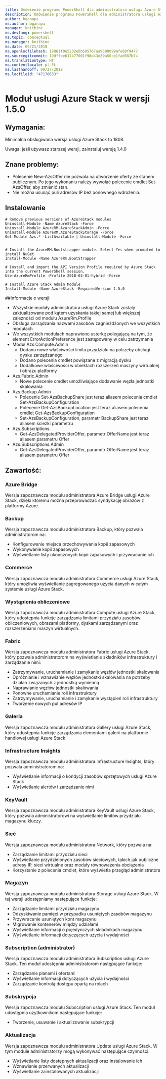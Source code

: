 ```yaml
---
title: Omówienie programu PowerShell dla administratora usługi Azure Stack | Microsoft Docs
description: Omówienie programu PowerShell dla administratora usługi Azure Stack z instrukcjami dotyczącymi instalacji i konfiguracji.
author: bganapa
ms.author: bganapa
manager: knithinc
ms.devlang: powershell
ms.topic: conceptual
ms.manager: knithinc
ms.date: 09/21/2018
ms.openlocfilehash: 18861f0e5232e0b505767aa9609099afe88f9477
ms.sourcegitcommit: 19dffee617477001f98d43e39a50ce1fad087b74
ms.translationtype: HT
ms.contentlocale: pl-PL
ms.lasthandoff: 09/27/2018
ms.locfileid: "47178633"
---
```

# <a name="azure-stack-module-150"></a>Moduł usługi Azure Stack w wersji 1.5.0

## <a name="requirements"></a>Wymagania:
Minimalna obsługiwana wersja usługi Azure Stack to 1808.

Uwaga: jeśli używasz starszej wersji, zainstaluj wersję 1.4.0

## <a name="known-issues"></a>Znane problemy:

- Polecenie New-AzsOffer nie pozwala na utworzenie oferty ze stanem publicznym. Po jego wykonaniu należy wywołać polecenie cmdlet Set-AzsOffer, aby zmienić stan.
- Nie można usunąć puli adresów IP bez ponownego wdrożenia.

## <a name="install"></a>Instalowanie
```
# Remove previous versions of AzureStack modules
Uninstall-Module -Name AzureStack -Force 
Uninstall-Module AzureRM.AzureStackAdmin -Force
Uninstall-Module AzureRM.AzureStackStorage -Force
Get-Module Azs.* -ListAvailable | Uninstall-Module -Force


# Install the AzureRM.Bootstrapper module. Select Yes when prompted to install NuGet
Install-Module -Name AzureRm.BootStrapper

# Install and import the API Version Profile required by Azure Stack into the current PowerShell session.
Use-AzureRmProfile -Profile 2018-03-01-hybrid -Force

# Install Azure Stack Admin Module
Install-Module -Name AzureStack -RequiredVersion 1.5.0
```

##<a name="release-notes"></a>Informacje o wersji
* Wszystkie moduły administratora usługi Azure Stack zostały zaktualizowane pod kątem uzyskania takiej samej lub większej zależności od modułu AzureRm.Profile
* Obsługa zarządzania nazwami zasobów zagnieżdżonych we wszystkich modułach
* We wszystkich modułach naprawiono usterkę polegającą na tym, że element ErrorActionPreference jest zastępowany w celu zatrzymania
* Moduł Azs.Compute.Admin
    * Dodano nowe właściwości limitu przydziału na potrzeby obsługi dysku zarządzanego
    * Dodano polecenia cmdlet powiązane z migracją dysku
    * Dodatkowe właściwości w obiektach rozszerzeń maszyny wirtualnej i obrazu platformy
* Azs.Fabric.Admin 
    * Nowe polecenie cmdlet umożliwiające dodawanie węzła jednostki skalowania
* Azs.Backup.Admin
    * Polecenie Set-AzsBackupShare jest teraz aliasem polecenia cmdlet Set-AzsBackupConfiguration
    * Polecenie Get-AzsBackupLocation jest teraz aliasem polecenia cmdlet Get-AzsBackupConfiguration
    * Set-AzsBackupConfiguration, parametr BackupShare jest teraz aliasem ścieżki parametru
* Azs.Subscriptions
    * Get-AzsDelegatedProviderOffer, parametr OfferName jest teraz aliasem parametru Offer
* Azs.Subscriptions.Admin
    * Get-AzsDelegatedProviderOffer, parametr OfferName jest teraz aliasem parametru Offer

## <a name="content"></a>Zawartość:
### <a name="azure-bridge"></a>Azure Bridge
Wersja zapoznawcza modułu administratora Azure Bridge usługi Azure Stack, dzięki któremu można przeprowadzać syndykację obrazów z platformy Azure.

### <a name="backup"></a>Backup
Wersja zapoznawcza modułu administratora Backup, który pozwala administratorom na:
- Konfigurowanie miejsca przechowywania kopii zapasowych
- Wykonywanie kopii zapasowych
- Wyświetlanie listy ukończonych kopii zapasowych i przywracanie ich

### <a name="commerce"></a>Commerce
Wersja zapoznawcza modułu administratora Commerce usługi Azure Stack, który umożliwia wyświetlanie zagregowanego użycia danych w całym systemie usługi Azure Stack.

### <a name="compute"></a>Wystąpienia obliczeniowe
Wersja zapoznawcza modułu administratora Compute usługi Azure Stack, który udostępnia funkcje zarządzania limitami przydziału zasobów obliczeniowych, obrazami platformy, dyskami zarządzanymi oraz rozszerzeniami maszyn wirtualnych.

### <a name="fabric"></a>Fabric
Wersja zapoznawcza modułu administratora Fabric usługi Azure Stack, który pozwala administratorom na wyświetlanie składników infrastruktury i zarządzanie nimi:
- Zatrzymywanie, uruchamianie i zamykanie węzłów jednostki skalowania
- Opróżnianie i wznawianie węzłów jednostki skalowania na potrzeby działań związanych z jednostką wymienną
- Naprawianie węzłów jednostki skalowania
- Ponowne uruchamianie roli infrastruktury
- Zatrzymywanie, uruchamianie i zamykanie wystąpień roli infrastruktury
- Tworzenie nowych pul adresów IP


### <a name="gallery"></a>Galeria
Wersja zapoznawcza modułu administratora Gallery usługi Azure Stack, który udostępnia funkcje zarządzania elementami galerii na platformie handlowej usługi Azure Stack.

### <a name="infrastructure-insights"></a>Infrastructure Insights
Wersja zapoznawcza modułu administratora Infrastructure Insights, który pozwala administratorom na:
- Wyświetlanie informacji o kondycji zasobów sprzętowych usługi Azure Stack
- Wyświetlanie alertów i zarządzanie nimi

### <a name="keyvault"></a>KeyVault
Wersja zapoznawcza modułu administratora KeyVault usługi Azure Stack, który pozwala administratorowi na wyświetlanie limitów przydziału magazynu kluczy.

### <a name="network"></a>Sieć
Wersja zapoznawcza modułu administratora Network, który pozwala na:
- Zarządzanie limitami przydziału sieci
- Wyświetlanie przydzielonych zasobów sieciowych, takich jak publiczne adresy IP, sieci wirtualne oraz moduły równoważenia obciążenia
- Korzystanie z polecenia cmdlet, które wyświetla przegląd administratora

### <a name="storage"></a>Magazyn
Wersja zapoznawcza modułu administratora Storage usługi Azure Stack.  W tej wersji udostępniamy następujące funkcje:
- Zarządzanie limitami przydziału magazynu
- Odzyskiwanie pamięci w przypadku usuniętych zasobów magazynu
- Przywracanie usuniętych kont magazynu
- Migrowanie kontenerów między udziałami
- Wyświetlanie informacji o pojedynczych składnikach magazynu
- Wyświetlanie informacji dotyczących użycia i wydajności

### <a name="subscription-admin"></a>Subscription (administrator)
Wersja zapoznawcza modułu administratora Subscription usługi Azure Stack.  Ten moduł udostępnia administratorom następujące funkcje:
- Zarządzanie planami i ofertami
- Wyświetlanie informacji dotyczących użycia i wydajności
- Zarządzanie kontrolą dostępu opartą na rolach

### <a name="subscription"></a>Subskrypcja
Wersja zapoznawcza modułu Subscription usługi Azure Stack.  Ten moduł udostępnia użytkownikom następujące funkcje:
- Tworzenie, usuwanie i aktualizowanie subskrypcji

### <a name="update"></a>Aktualizacja
Wersja zapoznawcza modułu administratora Update usługi Azure Stack.  W tym module administratorzy mogą wykonywać następujące czynności:
- Wyświetlanie listy dostępnych aktualizacji oraz instalowanie ich
- Wznawianie przerwanych aktualizacji
- Wyświetlanie zainstalowanych aktualizacji
